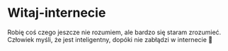 # Witaj-internecie
Robię coś czego jeszcze nie rozumiem, ale bardzo się staram zrozumieć. 
Człowiek myśli, że jest inteligentny, dopóki nie zabłądzi w internecie 🥲
